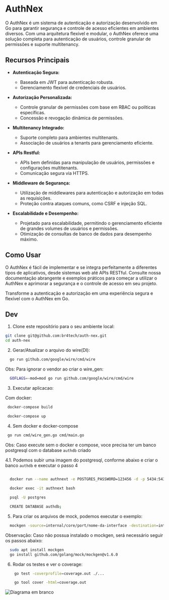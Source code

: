 # AuthNex

O AuthNex é um sistema de autenticação e autorização desenvolvido em Go para garantir segurança e controle de acesso eficientes em ambientes diversos. Com uma arquitetura flexível e modular, o AuthNex oferece uma solução completa para autenticação de usuários, controle granular de permissões e suporte multitenancy.

## Recursos Principais

- **Autenticação Segura:**
  - Baseada em JWT para autenticação robusta.
  - Gerenciamento flexível de credenciais de usuários.

- **Autorização Personalizada:**
  - Controle granular de permissões com base em RBAC ou políticas específicas.
  - Concessão e revogação dinâmica de permissões.

- **Multitenancy Integrado:**
  - Suporte completo para ambientes multitenants.
  - Associação de usuários a tenants para gerenciamento eficiente.

- **APIs Restful:**
  - APIs bem definidas para manipulação de usuários, permissões e configurações multitenants.
  - Comunicação segura via HTTPS.

- **Middleware de Segurança:**
  - Utilização de middlewares para autenticação e autorização em todas as requisições.
  - Proteção contra ataques comuns, como CSRF e injeção SQL.

- **Escalabilidade e Desempenho:**
  - Projetado para escalabilidade, permitindo o gerenciamento eficiente de grandes volumes de usuários e permissões.
  - Otimização de consultas de banco de dados para desempenho máximo.

## Como Usar

O AuthNex é fácil de implementar e se integra perfeitamente a diferentes tipos de aplicativos, desde sistemas web até APIs RESTful. Consulte nossa documentação abrangente e exemplos práticos para começar a utilizar o AuthNex e aprimorar a segurança e o controle de acesso em seu projeto.

Transforme a autenticação e autorização em uma experiência segura e flexível com o AuthNex em Go.

## Dev

1. Clone este repositório para o seu ambiente local:

```bash
git clone git@github.com:br4tech/auth-nex.git
cd auth-nex

```

2. Gerar/Atualizar o arquivo do wire(DI):

```bash
  go run github.com/google/wire/cmd/wire
``` 

Obs: Para ignorar o vendor ao criar o wire_gen:

```bash 
  GOFLAGS=-mod=mod go run github.com/google/wire/cmd/wire
```

3. Executar aplicacao:

Com docker:

```bash
 docker-compose build

 docker-compose up
```

4. Sem docker e docker-compose
 
```bash
 go run cmd/wire_gen.go cmd/main.go
```

Obs: Caso execute sem o docker e compose, voce precisa ter um banco postgresql com o database `authdb` criado

4.1. Podemos subir uma imagem do postgresql, conforme abaixo e criar o banco `authdb` e executar o passo 4

```bash

  docker run --name authnext -e POSTGRES_PASSWORD=123456 -d -p 5434:5432 postgres
  
  docker exec -it authnext bash

  psql -U postgres

  CREATE DATABASE authdb;
```   
5. Para criar os arquivos de mock, podemos executar o exemplo:

```bash
  mockgen -source=internal/core/port/nome-da-interface -destination=internal/test/mock/mock_nome-da-interface.go --package=mock
```

Observação: Caso não possua instalado o mockgen, será necessário seguir os passos abaixo:

```bash
  sudo apt install mockgen
  go install github.com/golang/mock/mockgen@v1.6.0
```

6. Rodar os testes e ver o coverage:

```bash
    go test -coverprofile=coverage.out ./...

    go tool cover -html=coverage.out
```

![Diagrama em branco](https://github.com/br4tech/auth-nex/assets/26689902/13605cde-617b-46d6-a041-779d5a1bee2b)

